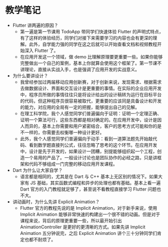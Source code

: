 # 教学笔记

- Flutter 讲两遍的原因？
    - 第一遍是第一节课用 TodoApp 带同学们快速体验 Flutter 的声明式特点，有了这样的体验经历，同学们对接下来需要学习的内容也会有更深的理解。此外，自学能力强的同学在这之后就可以开始查看文档和视频教程开始深入 Flutter 了。
    - 在应用开发这一个领域，做 demo 比理解原理要更重要一些。如果你能够完整做出一个自己的案例，基本上你就算会使用这个框架了。第一节课不讲理论，直接从实战入手，也是强调了应用开发的实战意义。
- 为什么要讲设计？
    - 我曾经参加过两届移动应用创新赛，对于创新来说，发现需求、根据需求去做数据设计、界面和交互设计是更重要的事情。在实际的企业应用开发中，程序员所做的事情往往只是将设计给出的设计稿转为运行在目标平台的代码，但这种程序员很容易被取代，更重要的应该同是具备设计和开发的能力，对应用的全局有一定的把握，能够提出自己的见解。
    - 在理工科学院，我个人感觉同学们普遍偏向于证明：证明一个定理正确、证明一个算法可行，这些东西都是相对确定的。在应用开发中，设计是因人而异的，基本上你需要和用户紧密结合，客户的思考方式可能和你的是不一样的，你需要去权衡哪一种设计更好。
    - 此外，我个人感觉同学们普遍偏向于动手：看到一道算法题先开始敲代码、看到数学题直接列公式，往往忽略了思考的这个环节。在应用开发中，设计是先于开发的，如果设计一团糟，别提能够组织起一个工程，创造一个易用的产品了。一般设计讨论也是团队协作的必经之路，只是讲框架和代码不够组成一门完整的移动应用开发课程。
- Dart 为什么让大家自学？
    - 语言都是相同的，尤其是在 Dart 与 C++ 基本上无区别的情况下。如果大家有 JS 基础，其实函数式编程和异步的处理也都有基础。基本上看一遍 Dart 官方的入门教程就足够了，甚至说不看教程直接学习 Flutter 问题也不大。
- 讲动画时，为什么先讲 Explicit Animation？
    - Flutter 官方的教程先说的是 Implicit Animation，对于新手来说，使用 Implicit Animation 能够非常快速的构建出一个很不错的动画。但是对于课程来说，背后的原理更重要一些，所以最开始引出 AnimationController 是更好的更清晰的方式。如果先讲 Implicit Animation 五分钟说完，之后 Explicit Animation 讲个三十分钟同学们肯定也都不耐烦了。
